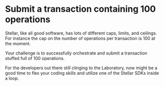 # Submit a transaction containing 100 operations
Stellar, like all good software, has lots of different caps, limits, and ceilings. For instance the cap on the number of operations per transaction is 100 at the moment.

Your challenge is to successfully orchestrate and submit a transaction stuffed full of 100 operations.

For the developers out there still clinging to the Laboratory, now might be a good time to flex your coding skills and utilize one of the Stellar SDKs inside a loop.
